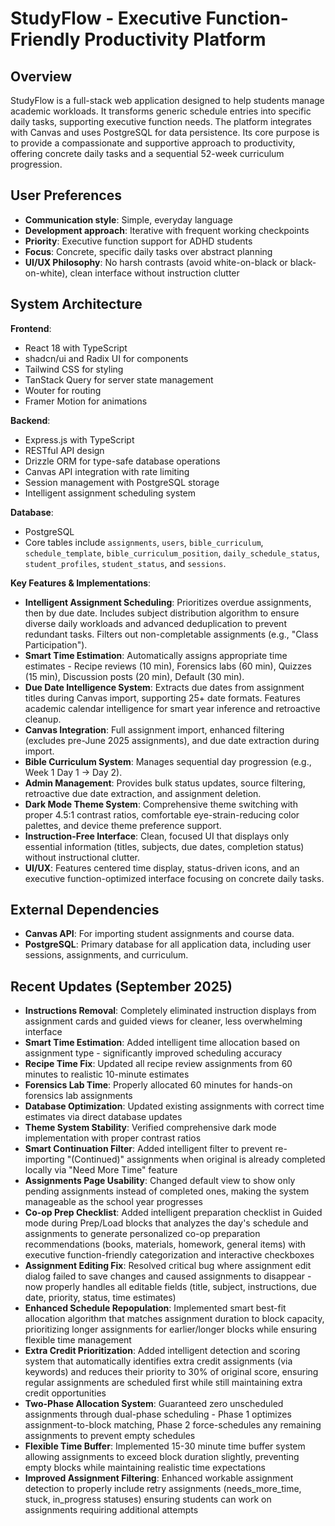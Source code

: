 # StudyFlow - Executive Function-Friendly Productivity Platform

## Overview

StudyFlow is a full-stack web application designed to help students manage academic workloads. It transforms generic schedule entries into specific daily tasks, supporting executive function needs. The platform integrates with Canvas and uses PostgreSQL for data persistence. Its core purpose is to provide a compassionate and supportive approach to productivity, offering concrete daily tasks and a sequential 52-week curriculum progression.

## User Preferences

*   **Communication style**: Simple, everyday language
*   **Development approach**: Iterative with frequent working checkpoints
*   **Priority**: Executive function support for ADHD students
*   **Focus**: Concrete, specific daily tasks over abstract planning
*   **UI/UX Philosophy**: No harsh contrasts (avoid white-on-black or black-on-white), clean interface without instruction clutter

## System Architecture

**Frontend**:
*   React 18 with TypeScript
*   shadcn/ui and Radix UI for components
*   Tailwind CSS for styling
*   TanStack Query for server state management
*   Wouter for routing
*   Framer Motion for animations

**Backend**:
*   Express.js with TypeScript
*   RESTful API design
*   Drizzle ORM for type-safe database operations
*   Canvas API integration with rate limiting
*   Session management with PostgreSQL storage
*   Intelligent assignment scheduling system

**Database**:
*   PostgreSQL
*   Core tables include `assignments`, `users`, `bible_curriculum`, `schedule_template`, `bible_curriculum_position`, `daily_schedule_status`, `student_profiles`, `student_status`, and `sessions`.

**Key Features & Implementations**:
*   **Intelligent Assignment Scheduling**: Prioritizes overdue assignments, then by due date. Includes subject distribution algorithm to ensure diverse daily workloads and advanced deduplication to prevent redundant tasks. Filters out non-completable assignments (e.g., "Class Participation").
*   **Smart Time Estimation**: Automatically assigns appropriate time estimates - Recipe reviews (10 min), Forensics labs (60 min), Quizzes (15 min), Discussion posts (20 min), Default (30 min).
*   **Due Date Intelligence System**: Extracts due dates from assignment titles during Canvas import, supporting 25+ date formats. Features academic calendar intelligence for smart year inference and retroactive cleanup.
*   **Canvas Integration**: Full assignment import, enhanced filtering (excludes pre-June 2025 assignments), and due date extraction during import.
*   **Bible Curriculum System**: Manages sequential day progression (e.g., Week 1 Day 1 -> Day 2).
*   **Admin Management**: Provides bulk status updates, source filtering, retroactive due date extraction, and assignment deletion.
*   **Dark Mode Theme System**: Comprehensive theme switching with proper 4.5:1 contrast ratios, comfortable eye-strain-reducing color palettes, and device theme preference support.
*   **Instruction-Free Interface**: Clean, focused UI that displays only essential information (titles, subjects, due dates, completion status) without instructional clutter.
*   **UI/UX**: Features centered time display, status-driven icons, and an executive function-optimized interface focusing on concrete daily tasks.

## External Dependencies

*   **Canvas API**: For importing student assignments and course data.
*   **PostgreSQL**: Primary database for all application data, including user sessions, assignments, and curriculum.

## Recent Updates (September 2025)

*   **Instructions Removal**: Completely eliminated instruction displays from assignment cards and guided views for cleaner, less overwhelming interface
*   **Smart Time Estimation**: Added intelligent time allocation based on assignment type - significantly improved scheduling accuracy
*   **Recipe Time Fix**: Updated all recipe review assignments from 60 minutes to realistic 10-minute estimates
*   **Forensics Lab Time**: Properly allocated 60 minutes for hands-on forensics lab assignments
*   **Database Optimization**: Updated existing assignments with correct time estimates via direct database updates
*   **Theme System Stability**: Verified comprehensive dark mode implementation with proper contrast ratios
*   **Smart Continuation Filter**: Added intelligent filter to prevent re-importing "(Continued)" assignments when original is already completed locally via "Need More Time" feature
*   **Assignments Page Usability**: Changed default view to show only pending assignments instead of completed ones, making the system manageable as the school year progresses
*   **Co-op Prep Checklist**: Added intelligent preparation checklist in Guided mode during Prep/Load blocks that analyzes the day's schedule and assignments to generate personalized co-op preparation recommendations (books, materials, homework, general items) with executive function-friendly categorization and interactive checkboxes
*   **Assignment Editing Fix**: Resolved critical bug where assignment edit dialog failed to save changes and caused assignments to disappear - now properly handles all editable fields (title, subject, instructions, due date, priority, status, time estimates)
*   **Enhanced Schedule Repopulation**: Implemented smart best-fit allocation algorithm that matches assignment duration to block capacity, prioritizing longer assignments for earlier/longer blocks while ensuring flexible time management
*   **Extra Credit Prioritization**: Added intelligent detection and scoring system that automatically identifies extra credit assignments (via keywords) and reduces their priority to 30% of original score, ensuring regular assignments are scheduled first while still maintaining extra credit opportunities
*   **Two-Phase Allocation System**: Guaranteed zero unscheduled assignments through dual-phase scheduling - Phase 1 optimizes assignment-to-block matching, Phase 2 force-schedules any remaining assignments to prevent empty schedules
*   **Flexible Time Buffer**: Implemented 15-30 minute time buffer system allowing assignments to exceed block duration slightly, preventing empty blocks while maintaining realistic time expectations
*   **Improved Assignment Filtering**: Enhanced workable assignment detection to properly include retry assignments (needs_more_time, stuck, in_progress statuses) ensuring students can work on assignments requiring additional attempts